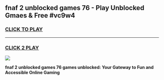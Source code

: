 
## fnaf 2 unblocked games 76 - Play Unblocked Gmaes & Free #vc9w4
<h3>
<a href="https://premium.freeplayer.one?title=fnaf_2_unblocked_games_76&ref=01M">CLICK TO PLAY</a></h3>
<hr>

<h3>
<a href="https://premium.freeplayer.one?title=fnaf_2_unblocked_games_76&ref=01M">CLICK 2 PLAY</a>
  
</h3>

<a href="https://premium.freeplayer.one?title=fnaf_2_unblocked_games_76&ref=01M"><img src="https://clearcache.store/games.png"></a>


**fnaf 2 unblocked games 76 games unblocked: Your Gateway to Fun and Accessible Online Gaming**
